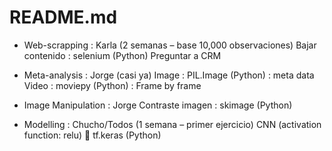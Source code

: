 # README.md

* Web-scrapping : Karla (2 semanas – base 10,000 observaciones)
  Bajar contenido : selenium (Python)
  Preguntar a CRM

* Meta-analysis : Jorge (casi ya)
  Image : PIL.Image (Python) : meta data
  Video : moviepy (Python) : Frame by frame

* Image Manipulation : Jorge
  Contraste imagen : skimage (Python)

* Modelling : Chucho/Todos (1 semana – primer ejercicio)
  CNN (activation function: relu)  tf.keras (Python)
